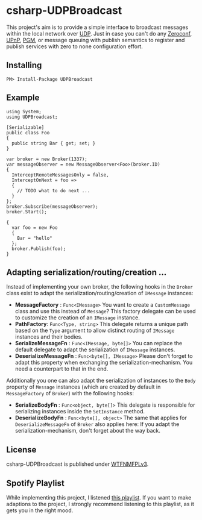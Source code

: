 # csharp-UDPBroadcast

This project's aim is to provide a simple interface to broadcast messages within the local network over [UDP](https://en.wikipedia.org/wiki/User_Datagram_Protocol). Just in case you can't do any [Zeroconf](https://en.wikipedia.org/wiki/Zero-configuration_networking), [UPnP](https://en.wikipedia.org/wiki/Universal_Plug_and_Play), [PGM](https://en.wikipedia.org/wiki/Pragmatic_General_Multicast), or message queuing with publish semantics to register and publish services with zero to none configuration effort.

## Installing

    PM> Install-Package UDPBroadcast

## Example

	using System;    
	using UDPBroadcast;
    
    [Serializable]
	public class Foo
    {
      public string Bar { get; set; }
    }
    
    var broker = new Broker(1337);
    var messageObserver = new MessageObserver<Foo>(broker.ID)
    {
      InterceptRemoteMessagesOnly = false,
      InterceptOnNext = foo =>
      {
        // TODO what to do next ...
      }
    };
    broker.Subscribe(messageObserver);
    broker.Start();
    
    {
      var foo = new Foo
      {
        Bar = "hello"
      };
      broker.Publish(foo);
    }

## Adapting serialization/routing/creation ...

Instead of implementing your own broker, the following hooks in the `Broker` class exist to adapt the serialization/routing/creation of `IMessage` instances:

- **MessageFactory** : `Func<IMessage>`
You want to create a `CustomMessage` class and use this instead of `Message`? This factory delegate can be used to customize the creation of an `IMessage` instance.
- **PathFactory**: `Func<Type, string>`
This delegate returns a unique path based on the `Type` argument to allow distinct routing of `IMessage` instances and their bodies.
- **SerializeMessageFn** : `Func<IMessage, byte[]>`
You can replace the default delegate to adapt the serialization of `IMessage` instances.
- **DeserializeMessageFn** : `Func<byte[], IMessage>`
Please don't forget to adapt this property when exchanging the serialization-mechanism. You need a counterpart to that in the end.

Additionally you one can also adapt the serialization of instances to the `Body` property of `Message` instances (which are created by default in `MessageFactory` of `Broker`) with the following hooks:

- **SerializeBodyFn** : `Func<object, byte[]>`
This delegate is responsible for serializing instances inside the `SetInstance` method.
- **DeserializeBodyFn** : `Func<byte[], object>`
The same that applies for `DeserializeMessageFn` of `Broker` also applies here: If you adapt the serialization-mechanism, don't forget about the way back. 
    

## License

csharp-UDPBroadcast is published under [WTFNMFPLv3](http://andreas.niedermair.name/introducing-wtfnmfplv3).

## Spotify Playlist

While implementing this project, I listened [this playlist](https://open.spotify.com/user/dittodhole/playlist/4iTsAO3Az90sdVJY4AX8di). If you want to make adaptions to the project, I strongly recommend listening to this playlist, as it gets you in the right mood.
